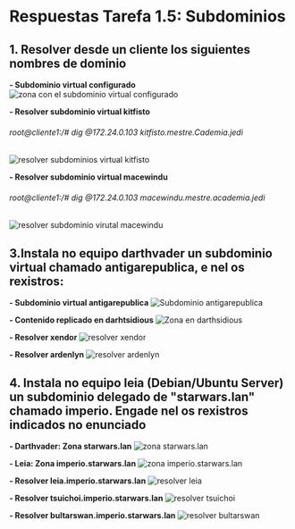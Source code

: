 # Respuestas Tarefa 1.5: Subdominios


## 1. Resolver desde un cliente los siguientes nombres de dominio

**- Subdominio virtual configurado**
![zona con el subdominio virtual configurado](./img/img_3_tarea_1_5.png)


**- Resolver subdominio virtual kitfisto**
###### root@cliente1:/# dig @172.24.0.103 kitfisto.mestre.Cademia.jedi

![resolver subdominios virtual kitfisto](./img/img_1_tarea_1_5.png)


**- Resolver subdominio virtual macewindu**
###### root@cliente1:/# dig @172.24.0.103 macewindu.mestre.academia.jedi

![resolver subdominio virutal macewindu](./img/img_2_tarea_1_5.png)



## 3.Instala no equipo darthvader un subdominio virtual chamado antigarepublica, e nel os rexistros:

**- Subdominio virtual antigarepublica**
![Subdominio antigarepublica](./img/img_13_tarea_1_3.png)

**- Contenido replicado en darhtsidious**
![Zona en darthsidious](./img/img_14_tarea_1_3.png)

**- Resolver xendor**
![resolver xendor](./img/img_10_tarea_1_3.png)

**- Resolver ardenlyn**
![resolver ardenlyn](./img/img_11_tarea_1_3.png)




## 4. Instala no equipo leia (Debian/Ubuntu Server) un subdominio delegado de "starwars.lan" chamado imperio. Engade nel os rexistros indicados no enunciado

**- Darthvader: Zona starwars.lan**
![zona starwars.lan](./img/img_4_tarea_1_5.png)


**- Leia: Zona imperio.starwars.lan**
![zona imperio.starwars.lan](./img/img_5_tarea_1_5.png)


**- Resolver leia.imperio.starwars.lan**
![resolver leia](./img/img_6_tarea_1_5.png)


**- Resolver tsuichoi.imperio.starwars.lan**
![resolver tsuichoi](./img/img_8_tarea_1_5.png)

**- Resolver bultarswan.imperio.starwars.lan**
![resolver bultarswan](./img/img_7_tarea_1_5.png)

